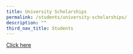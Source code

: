 ```yaml
---
title: University Scholarships
permalink: /students/university-scholarships/
description: ""
third_nav_title: Students
---
```


[Click here](https://brightsparks.com.sg/searchScholarships.php)